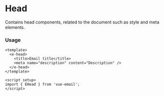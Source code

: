 # Head
Contains head components, related to the document such as style and meta elements.

### Usage

```vue
<template>
  <e-head>
    <title>Email title</title>
    <meta name="description" content="Description" />
  </e-head>
</template>

<script setup>
import { EHead } from 'vue-email';
</script>
```
